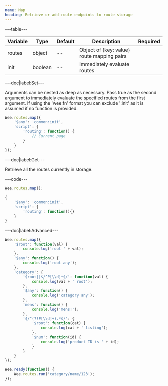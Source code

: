 ```yaml
---
name: Map
heading: Retrieve or add route endpoints to route storage
---
```


---table---

| Variable | Type    | Default | Description                                | Required |
| -------- | ------- | ------- | ------------------------------------------ | -------- |
| routes   | object  | --      | Object of {key: value} route mapping pairs |          |
| init     | boolean | --      | Immediately evaluate routes                |          |

---doc|label:Set---

Arguments can be nested as deep as necessary. Pass true as the second argument to immediately evaluate the specified routes from the first argument. If using the 'wee:fn' format you can exclude ':init' as it is assumed if no function is provided.

```javascript
Wee.routes.map({
	'$any': 'common:init',
	'script': {
		'routing': function() {
			// Current page
		}
	}
});
```

---doc|label:Get---

Retrieve all the routes currently in storage.

---code---

```javascript
Wee.routes.map();
```

```javascript
{
	'$any': 'common:init',
	'script': {
		'routing': function(){}
	}
}
```

---doc|label:Advanced---

```javascript
Wee.routes.map({
	'$root': function(val) {
		console.log('root ' + val);
	},
	'$any': function() {
		console.log('root any');
	},
	'category': {
		'$root||$/^P[\\d]+$/': function(val) {
			console.log(val + ' root');
		},
		'$any': function() {
			console.log('category any');
		},
		'mens': function() {
			console.log('mens!');
		},
		'$/^(?!P[\\d]+).*$/': {
			'$root': function(cat) {
				console.log(cat + ' listing');
			},
			'$num': function(id) {
				console.log('product ID is ' + id);
			}
		}
	}
});

Wee.ready(function() {
	Wee.routes.run('category/name/123');
});
```